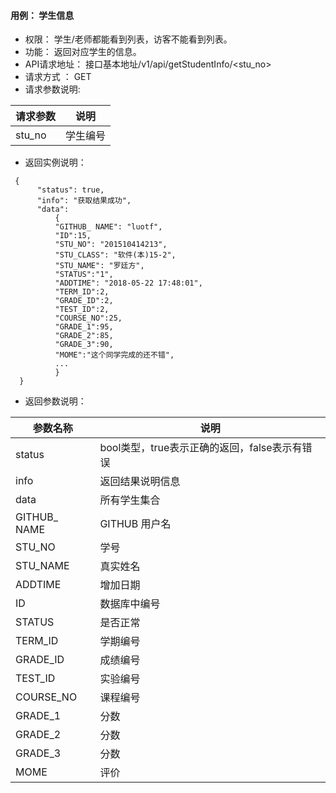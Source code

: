 #### 用例： 学生信息
- 权限： 学生/老师都能看到列表，访客不能看到列表。
- 功能： 返回对应学生的信息。
- API请求地址： 接口基本地址/v1/api/getStudentInfo/<stu_no>
- 请求方式 ： GET
- 请求参数说明: 

请求参数| 说明
---|---
stu_no | 学生编号

- 返回实例说明：
```
 {
      "status": true,
      "info": "获取结果成功",
      "data": 
          {
          "GITHUB_ NAME": "luotf",
          "ID":15,
          "STU_NO": "201510414213",
          "STU_CLASS": "软件(本)15-2",
          "STU_NAME": "罗廷方",
          "STATUS":"1",
          "ADDTIME": "2018-05-22 17:48:01",
          "TERM_ID":2,
          "GRADE_ID":2,
          "TEST_ID":2,
          "COURSE_NO":25,
          "GRADE_1":95,
          "GRADE_2":85,
          "GRADE_3":90,
          "MOME":"这个同学完成的还不错",
          ...
          }
  }

```
- 返回参数说明：

参数名称	| 说明
---|---
status | bool类型，true表示正确的返回，false表示有错误
info | 返回结果说明信息
data | 所有学生集合
GITHUB_ NAME | 	GITHUB 用户名
STU_NO | 学号
STU_NAME | 真实姓名
ADDTIME | 增加日期
ID | 数据库中编号
STATUS | 是否正常
TERM_ID | 学期编号
GRADE_ID | 成绩编号
TEST_ID | 实验编号
COURSE_NO | 课程编号
GRADE_1 | 分数
GRADE_2 | 分数
GRADE_3 | 分数
MOME | 评价

